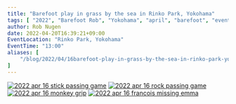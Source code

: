 ```yaml
---
title: "Barefoot play in grass by the sea in Rinko Park, Yokohama"
tags: [ "2022", "Barefoot Rob", "Yokohama", "april", "barefoot", "event", "rinko-park", "walk", "はだし", "臨港パーク", "裸足のロブ" ]
author: Rob Nugen
date: 2022-04-20T16:39:21+09:00
EventLocation: "Rinko Park, Yokohama"
EventTime: "13:00"
aliases: [
    "/blog/2022/04/16barefoot-play-in-grass-by-the-sea-in-rinko-park-yokohama",
]
---
```


[![2022 apr 16 stick passing game](//b.robnugen.com/blog/2022/walk_and_talk/thumbs/2022_apr_16_stick_passing_game.jpeg)](//b.robnugen.com/blog/2022/walk_and_talk/2022_apr_16_stick_passing_game_1000.jpeg)
[![2022 apr 16 rock passing game ](//b.robnugen.com/blog/2022/walk_and_talk/thumbs/2022_apr_16_rock_passing_game_.jpeg)](//b.robnugen.com/blog/2022/walk_and_talk/2022_apr_16_rock_passing_game__1000.jpeg)
[![2022 apr 16 monkey grip ](//b.robnugen.com/blog/2022/walk_and_talk/thumbs/2022_apr_16_monkey_grip_.jpeg)](//b.robnugen.com/blog/2022/walk_and_talk/2022_apr_16_monkey_grip__1000.jpeg)
[![2022 apr 16 francois missing emma](//b.robnugen.com/blog/2022/walk_and_talk/thumbs/2022_apr_16_francois_missing_emma.jpeg)](//b.robnugen.com/blog/2022/walk_and_talk/2022_apr_16_francois_missing_emma_1000.jpeg)
